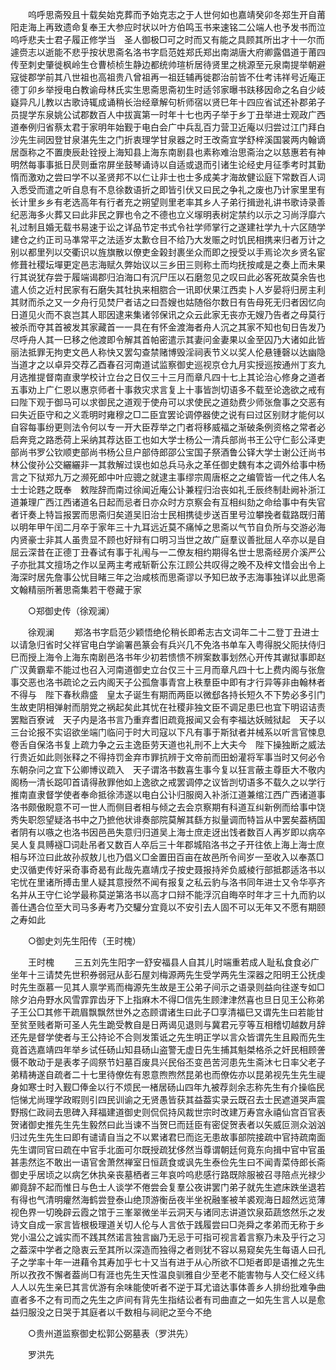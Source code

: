 <!-- { "loadSidebar": true } -->
　　呜呼思斋殁且十载矣始克葬而予始克志之于人世何如也嘉靖癸卯冬郑生开自莆阳走海上再致遗命复奉王大参应时状以叶方伯鸣玉书来速铭二公端人也予发书而泣呜呼悲夫士君子履正修学当　圣人御极□可之时而又有能之具顾其所出才十一尔而遽赍志以逝能不悲乎按状思斋名洛书字启范姓郑氏郑出南湖唐大府卿露倡道于莆四传至刺史肇徙枫岭生仓曹桢桢生静边都统帅瑄析居待贤里之桃源至元泉南提举朝避寇徙郡学前其八世祖也高祖贵八曾祖再一祖廷辅再徙郡治前皆不仕考讳祥号近庵正德丁卯乡举授电白教谕母林氏实生思斋思斋初生时适邻家曝书趺移因命之名自少岐嶷异凡儿教以古歌诗辄成诵稍长治经章解句析师宿以贤巳年十四应省试还补郡弟子员提学东泉姚公试郡数百人中拔寘第一时年十七也丙子举于乡丁丑举进士观政广西道奉例归省蔡太君于家明年始觐于电白会广中兵乱百力营卫近庵以归尝过江门拜白沙先生祠因登甘泉湛先生之门折衷理学甘泉器之时王改斋宜学舒梓溪国裳两内翰谪居亟称之不置庚辰赴铨授上海知县上海东南剧县也素称难治思斋治之以慈惠若有神明然每事事抵日昃则垂帘屏坐鼓琴诵诗以自适或退而引诸生论经史月征季考时其勤惰而激劝之尝曰学不以圣贤邦不以仁让非士也士多成美才海故健讼庭下常数百人词入悉受而遣之听自息有不息徐数语折之即皆引伏又曰民之争礼之废也乃计家里里有长计里乡乡有老选高年有行者充之朔望则里老率其乡人子弟行揖逊礼讲书歌诗录善纪恶海多火葬又曰此非民之罪也令之不德也立义塜明表树定禁约以示之习尚浮靡六礼过制且婚无载书易速于讼之详品节定书式令社学师掌行之遂建社学九十六区随学建仓之约正司马凖常平之法适岁太歉仓目不给乃大发赈之时饥民相携来归者万计之别以都里列以交衢识以旌旗散以僚吏金榖封裹坐众而即之授受以手焉论次乡贤名宦修葺社稷坛墠更定邑志海赋久弊始议以三乡田三则称土而均抚按咸是之奏上而未果行其说犹存尝于履端谒郡归泊海口有沉尸压以石磨忽见之叹曰此必客死故莫余告也遣人侦之近村民家有石磨失其牡执来相脗合一讯即伏果江西卖卜人岁晏将归房主利其财而杀之又一夕舟行见焚尸者诘之曰吾嫂也姑随俗尔数日有告母死无归者因忆向日道见火而不哀岂其人耶因逮来集诸邻保讯之众云此家无丧亦无嫂乃告者之母莫行被杀而夺其首被发其家藏首一一具在有怀金渡海者舟人沉之其家不知也旬日告发乃尽呼舟人其一巳移之他渡即令解其首帕密遣示其妻问金妻果以金至囚乃大诸如此皆丽法抵罪无拘吏文邑人称快又罢勾查禁赌博毁淫祠表节义以奖人伦悬锺磬以达幽隐当道才之以卓异交荐乙酉春召河南道试监察御史巡视京仓九月实授巡按通州丁亥九月选推提督南直隶学校计立台之日仅三十三月而章凡四十七上其论治心修身之道者五事劝上广仁恩以惠京师者十事救灾求言复上十事皆剀切语多不载至论逸欲之戒有曰陛下观于御马可以求御民之道观于使舟可以求使民之道劾费少师张詹事之交恶有曰失近臣守和之义乖明时雍穆之□二臣宜罢论调停器使之说有曰过区别财才能何以自容每事纷更则法令何以专一开大臣荐举之门者将移威福之渐破条例资格之常者必启奔竞之路悉荷上采纳其荐达臣工也如大学士杨公一清兵部尚书王公守仁彭公泽吏部尚书罗公钦顺吏部尚书杨公旦户部侍郎邵公宝国子祭酒鲁公铎大学士谢公迁尚书林公俊孙公交纚纚非一其救解过误也如总兵马永之革任御史魏有本之调外给事中杨言之下狱郑九万之濒死郎中叶应骢之就逮主事缪宗周唐枢之之编管皆一代之伟人名士士论韪之既奉　敕陛辞而南过徐闻近庵公讣兼程归治丧如礼壬辰终制赴阙补浙江道兼理广西江西诸道名日起而忌者日亦众时方京察会有互相纠劾之命给事中有失官者讦奏上特旨报罢而思斋归矣道吴旧治士民相携徒步送百里号泣攀挽者载路既归莆以明年甲午闰二月卒于家年三十九耳远近莫不痛悼之思斋以气节自负所与交游必海内贤豪士非其人虽贵显不顾也好辩有口明习当世之故广庭羣议善批屈人卒亦以是自屈云深昔在正德丁丑春试有事于礼闱与一二僚友相约期得名世士思斋经房介溪严公子亦批其文擅场之作以呈两主考戒斩靳公东江顾公共叹得之晚不及梓文惜会出令上海深时居先詹事公忧目睹三年之治咸核而思斋谬以予知巳故予志海事独详以此思斋文翰精丽所著思斋集若干卷藏于家 

　　○郑御史传（徐观澜） 

　　徐观澜 
　　郑洛书字启范少颖悟绝伦稍长即希志古文词年二十二登丁丑进士以请急归省时父祥官电白学谕署邑篆会有兵兴几不免洛书单车入粤得脱父阨扶侍归巳而授上海令上海东南剧邑洛书年少初若愦愦不辨案数事划然心开传其谳狱事即赵广汉黄霸辈不能过也召入河南道御史立台仅三十三月而章凡四十七上费内阁与张詹事交恶也洛书疏论之云内阁天子公孤詹事青宫上秩羣臣中即有才行异等非由翰林者不得与　陛下春秋鼎盛　皇太子诞生有期而两臣以微郄各持长短久不下势必多引门生故吏阴相弹射而朋党之祸起矣此其忧在社稷非独文臣不调足患巳也宜下明诏诘责罢黜百寮诫　天子内是洛书言乃重弃耆旧疏竟报闻又会有李福达妖贼狱起　天子以三台论报不实诏欲坐端门临问于时大司寇以下凡有事于斯狱者并械系以听言官悚息卷舌自保洛书复上疏力争之云主逸臣劳天道也礼刑不上大夫今　陛下操独断之威法行贵近如此则张释之不得持罚金弃市罪抗辨于文帝前而田蚡灌将军事当时又何必令东朝杂问之宜下公卿博议疏入　天子谓洛书数喜生事今复以狂言蔽主尊臣大不敬内阁杨一清长跽叩首请得赦罪他如上逸欲之戒罢调停之议皆剀切语多不载久之以学行推南直隶督学使者奉命抵徐沛遂以电白公讣归服阕入补浙江道兼绾江西广西诸道事洛书颇傲睨意不可一世人而侧目者相与倾之去会京察期有科道互纠新例而给事中饶秀失职怨望疑洛书中之乃摭他状诽奏部院莫解其繇方拟量调而特旨从中罢矣葢柄国者阴有以嗾之也洛书因邑邑失意归归道吴上海士庶走迓出饯者数百人再岁即以病卒吴人复具赙襚□词赴吊者又数百人卒后三十年郡城陷洛书之子开往依上海上海士庶相与环泣曰此故孙叔敖儿也乃倡义□金置田百亩在故邑所令间岁一至收入以奉蒸□史汉循吏传好采奇事奇曷有此哉先嘉靖戊子按史聂报持斧负威棱行部抵郡适洛书以宅忧在里诸所搏击里人疑其意授然不闻有报复之私云豹与洛书同年进士又令华亭齐名并从王守仁论学最称莫逆第洛书以高才口辩不能浮沉自晦卒时年才三十九而豹以善仕遇合位至大司马多寿考乃交驩分宜竟以不安引去人固不可以无年又不愿有期颐之寿如此 

　　○御史刘先生阳传（王时槐） 

　　王时槐 
　　三五刘先生阳字一舒安福县人自其儿时端重若成人耻私食食必广坐年十三请焚先世积券弱冠从彭石屋刘梅源两先生受学两先生深器之阳明王公抚虔时先生亟慕一见其人禀学焉而梅源先生故是王公弟子间示之语录则益向往遂专如□除夕泊舟野水风雪霏霏齿牙下上指麻木不得□信先生顾津津然喜也旦日见王公称弟子王公□其修干疏眉飘飘然世外之态顾谓诸生曰此子□享清福巳又谓先生曰若能甘至贫至贱者斯可圣人先生跪受教自是日两谒见退则与冀君元亨等互相稽切越数月辞还先是督学使者与王公持论不合则发策诋之先生明正学以言众皆谓先生且殿而先生竟首选嘉靖四年举乡试任砀山知县砀山盗警无虚日先生捕其魁桀格杀之奸民相顾詟慑不敢动于是表孝子闾祭节妇墓百废具兴民俗丕变邑苦河患先生斋沐七日率父老子弟精祷遂自疏者二十七里待僚佐有恩意煦煦然昆弟也而僚佐亦以昆弟视先生先生禔身如寒士时入觐□俸金以行不烦民一楮居砀山四年九被荐剡余志称先生有介操临民恺悌尤尚理学政暇则引四民训谕之无贤愚皆获其益葢实录云既召去士民遮道哭声震野剏仁政祠去思碑入拜福建道御史则侃侃持风裁世宗时改建万寿宫永禧仙宫百官表贺诸御史推先生先生毅然曰此当谏不当贺巳而廷臣有密促贺表者以矢威叵测众汹汹归过先生先生曰即有谴请自当之不以累诸君巳而迄无患故事部院接疏中官持疏南面先生谓同官曰疏在中官手北面可尔既授疏犹侈然当尊谓朝廷何竟东向揖中官中官虽甚恚然迄不敢出一语官舍萧然禅室日恒蔬食或讽先生泰俭先生曰不闻青菜侍郎长斋御史乎居顷之以病乞休执亲丧墓栖者三年哀吟呜悲感行路既除服被召寻陪点光禄少卿竟辞不起而惟日与色士人谈学不倦尝会复羣公夜讲罢门弟子就先生遮床跌坐退若有得也气清明癯然海鹤尝登泰山绝顶游衡岳夜半坐祝融峯被羊裘观海日超然远览薄视色界一切晚辟云霞之馆于三峯翠微坐半云洞天与诸同志讲道饮泉茹蔬悠然乐之发诗文自成一家言皆根极理道关切人伦与人言依于践履尝曰□尧舜之孝弟而无称于乡党小温公之诚实而不践其然诺言独言幽乃无忌于可指可视言着言察乃未及乎行之习之葢深中学者之隐衷云至其所以深造而独得之者则犹不容以易窥矣先生每语人曰孔子之学率十年一进藉令其寿加乎七十又当有进于从心所欲不□矩者即是语推之先生所以孜孜不懈者葢尚□有涯也先生天性温良驯雅自少至老不能害物与人交仁经义纬人人以先生亲巳其言优游有余味能使听者不逆于耳尤谙达事体善乡人排纷批难争曲直者多不之有司而之先生之庐间有背先生指结讼者有司曲直之一如先生言人以是愈益归服没之日哭于其庭者以千数相与祠祀之至今不绝 

　　○贵州道监察御史松郭公弼墓表（罗洪先） 

　　罗洪先 
